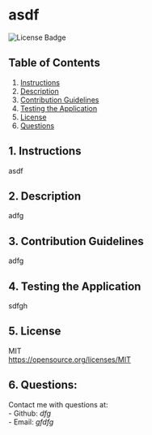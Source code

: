 
  # asdf
  ![License Badge](https://img.shields.io/badge/License-MIT-yellow.svg)
  </br>
  ## Table of Contents
  1. [Instructions](#1-instructions)
  2. [Description](#2-description)
  3. [Contribution Guidelines](#3-contribution-guidelines)
  4. [Testing the Application](#4-testing-the-application)
  5. [License](#5-license)
  6. [Questions](#6-questions)

  ## 1. Instructions
  asdf

  ## 2. Description
  adfg

  ## 3. Contribution Guidelines
  adfg

  ## 4. Testing the Application
  sdfgh 

  ## 5. License
  MIT</br>
  https://opensource.org/licenses/MIT

  ## 6. Questions:
  Contact me with questions at:</br>
    - Github: *dfg*</br>
    - Email: *gfdfg*
